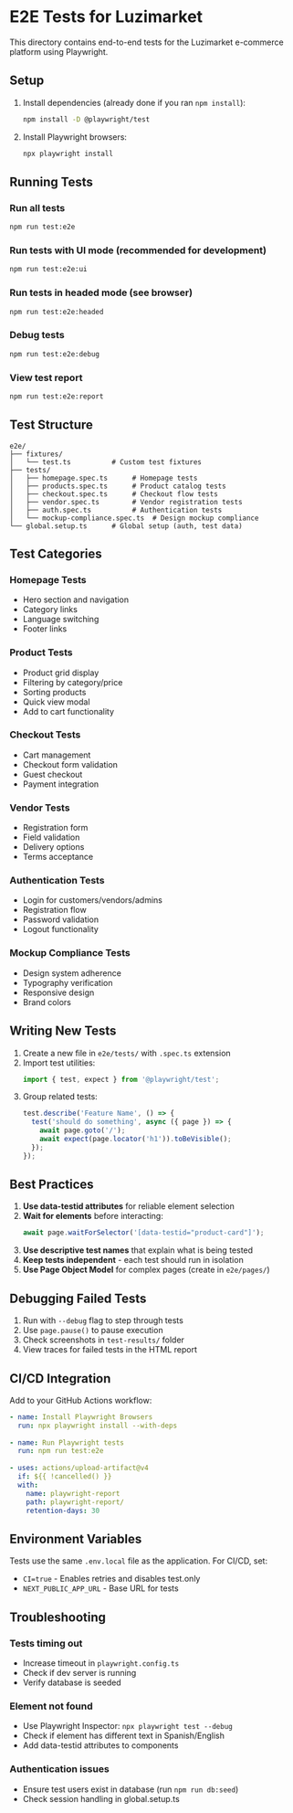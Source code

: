 # E2E Tests for Luzimarket

This directory contains end-to-end tests for the Luzimarket e-commerce platform using Playwright.

## Setup

1. Install dependencies (already done if you ran `npm install`):
   ```bash
   npm install -D @playwright/test
   ```

2. Install Playwright browsers:
   ```bash
   npx playwright install
   ```

## Running Tests

### Run all tests
```bash
npm run test:e2e
```

### Run tests with UI mode (recommended for development)
```bash
npm run test:e2e:ui
```

### Run tests in headed mode (see browser)
```bash
npm run test:e2e:headed
```

### Debug tests
```bash
npm run test:e2e:debug
```

### View test report
```bash
npm run test:e2e:report
```

## Test Structure

```
e2e/
├── fixtures/
│   └── test.ts          # Custom test fixtures
├── tests/
│   ├── homepage.spec.ts      # Homepage tests
│   ├── products.spec.ts      # Product catalog tests
│   ├── checkout.spec.ts      # Checkout flow tests
│   ├── vendor.spec.ts        # Vendor registration tests
│   ├── auth.spec.ts          # Authentication tests
│   └── mockup-compliance.spec.ts  # Design mockup compliance
└── global.setup.ts      # Global setup (auth, test data)
```

## Test Categories

### Homepage Tests
- Hero section and navigation
- Category links
- Language switching
- Footer links

### Product Tests
- Product grid display
- Filtering by category/price
- Sorting products
- Quick view modal
- Add to cart functionality

### Checkout Tests
- Cart management
- Checkout form validation
- Guest checkout
- Payment integration

### Vendor Tests
- Registration form
- Field validation
- Delivery options
- Terms acceptance

### Authentication Tests
- Login for customers/vendors/admins
- Registration flow
- Password validation
- Logout functionality

### Mockup Compliance Tests
- Design system adherence
- Typography verification
- Responsive design
- Brand colors

## Writing New Tests

1. Create a new file in `e2e/tests/` with `.spec.ts` extension
2. Import test utilities:
   ```typescript
   import { test, expect } from '@playwright/test';
   ```
3. Group related tests:
   ```typescript
   test.describe('Feature Name', () => {
     test('should do something', async ({ page }) => {
       await page.goto('/');
       await expect(page.locator('h1')).toBeVisible();
     });
   });
   ```

## Best Practices

1. **Use data-testid attributes** for reliable element selection
2. **Wait for elements** before interacting:
   ```typescript
   await page.waitForSelector('[data-testid="product-card"]');
   ```
3. **Use descriptive test names** that explain what is being tested
4. **Keep tests independent** - each test should run in isolation
5. **Use Page Object Model** for complex pages (create in `e2e/pages/`)

## Debugging Failed Tests

1. Run with `--debug` flag to step through tests
2. Use `page.pause()` to pause execution
3. Check screenshots in `test-results/` folder
4. View traces for failed tests in the HTML report

## CI/CD Integration

Add to your GitHub Actions workflow:

```yaml
- name: Install Playwright Browsers
  run: npx playwright install --with-deps
  
- name: Run Playwright tests
  run: npm run test:e2e
  
- uses: actions/upload-artifact@v4
  if: ${{ !cancelled() }}
  with:
    name: playwright-report
    path: playwright-report/
    retention-days: 30
```

## Environment Variables

Tests use the same `.env.local` file as the application. For CI/CD, set:
- `CI=true` - Enables retries and disables test.only
- `NEXT_PUBLIC_APP_URL` - Base URL for tests

## Troubleshooting

### Tests timing out
- Increase timeout in `playwright.config.ts`
- Check if dev server is running
- Verify database is seeded

### Element not found
- Use Playwright Inspector: `npx playwright test --debug`
- Check if element has different text in Spanish/English
- Add data-testid attributes to components

### Authentication issues
- Ensure test users exist in database (run `npm run db:seed`)
- Check session handling in global.setup.ts